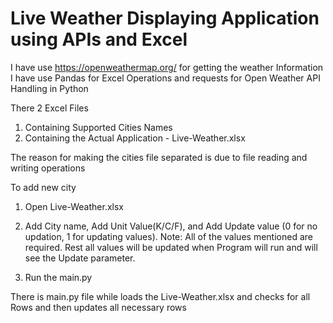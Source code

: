 # Live Weather Displaying Application using APIs and Excel

I have use https://openweathermap.org/ for getting the weather Information
I have use Pandas for Excel Operations and requests for Open Weather API Handling in Python 

There 2 Excel Files
1. Containing Supported Cities Names
2. Containing the Actual Application - Live-Weather.xlsx

The reason for making the cities file separated is due to file reading and writing operations

To add new city
1. Open Live-Weather.xlsx
2. Add City name, Add Unit Value(K/C/F), and Add Update value (0 for no updation, 1 for updating values). 
   Note: All of the values mentioned are required. Rest all values will be updated when Program will run and will see the Update parameter.
   
3. Run the main.py


There is main.py file while loads the Live-Weather.xlsx and checks for all Rows and then updates all necessary rows

